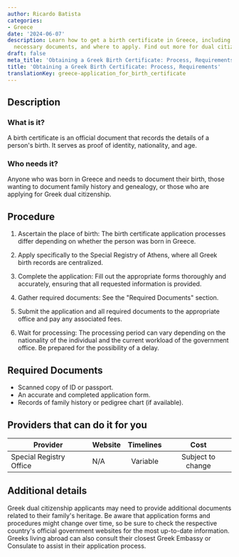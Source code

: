 ```yaml
---
author: Ricardo Batista
categories:
- Greece
date: '2024-06-07'
description: Learn how to get a birth certificate in Greece, including procedures,
  necessary documents, and where to apply. Find out more for dual citizenship.
draft: false
meta_title: 'Obtaining a Greek Birth Certificate: Process, Requirements'
title: 'Obtaining a Greek Birth Certificate: Process, Requirements'
translationKey: greece-application_for_birth_certificate
---
```



## Description
### What is it?
A birth certificate is an official document that records the details of a person's birth. It serves as proof of identity, nationality, and age.

### Who needs it?
Anyone who was born in Greece and needs to document their birth, those wanting to document family history and genealogy, or those who are applying for Greek dual citizenship.

## Procedure

1. Ascertain the place of birth: The birth certificate application processes differ depending on whether the person was born in Greece.

2. Apply specifically to the Special Registry of Athens, where all Greek birth records are centralized. 

3. Complete the application: Fill out the appropriate forms thoroughly and accurately, ensuring that all requested information is provided.

4. Gather required documents: See the "Required Documents" section.

5. Submit the application and all required documents to the appropriate office and pay any associated fees.

6. Wait for processing: The processing period can vary depending on the nationality of the individual and the current workload of the government office. Be prepared for the possibility of a delay.

## Required Documents

- Scanned copy of ID or passport.
- An accurate and completed application form.
- Records of family history or pedigree chart (if available).

## Providers that can do it for you

| Provider        |     Website     |     Timelines    |       Cost      |
| --------------- | --------------- |  :-------------: | :-------------: |
| Special Registry Office      |  N/A       |      Variable      |        Subject to change       |

## Additional details
Greek dual citizenship applicants may need to provide additional documents related to their family's heritage. Be aware that application forms and procedures might change over time, so be sure to check the respective country's official government websites for the most up-to-date information. Greeks living abroad can also consult their closest Greek Embassy or Consulate to assist in their application process.